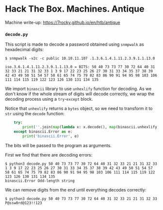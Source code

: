 # Hack The Box. Machines. Antique

Machine write-up: https://7rocky.github.io/en/htb/antique

### `decode.py`

This script is made to decode a password obtained using `snmpwalk` as hexadecimal digits:

```console
$ snmpwalk -v2c -c public 10.10.11.107 .1.3.6.1.4.1.11.2.3.9.1.1.13.0

iso.3.6.1.4.1.11.2.3.9.1.1.13.0 = BITS: 50 40 73 73 77 30 72 64 40 31 32 33 21 21 31 32 33 1 3 9 17 22 23 25 26 27 30 31 33 34 35 37 38 39 42 43 49 50 51 54 57 58 61 65 74 75 79 82 83 86 90 91 94 95 98 103 106 111 114 115 119 122 123 126 130 131 134 135
```

We import `binascii` library to use `unhexlify` function for decoding. As we don't know if the whole stream of digits will decode correctly, we wrap the decoding process using a `try`-`except` block.

Notice that `unhexlify` returns a `bytes` object, so we need to transform it to `str` using the `decode` function:

```python
    try:
        print(''.join(map(lambda x: x.decode(), map(binascii.unhexlify, bits))))
    except binascii.Error as e:
        print('binascii.Error', e)
```

The bits will be passed to the program as arguments.

First we find that there are decoding errors:

```console
$ python3 decode.py 50 40 73 73 77 30 72 64 40 31 32 33 21 21 31 32 33 1 3 9 17 22 23 25 26 27 30 31 33 34 35 37 38 39 42 43 49 50 51 54 57 58 61 65 74 75 79 82 83 86 90 91 94 95 98 103 106 111 114 115 119 122 123 126 130 131 134 135
binascii.Error Odd-length string
```

We can remove digits from the end until everything decodes correctly:

```console
$ python3 decode.py 50 40 73 73 77 30 72 64 40 31 32 33 21 21 31 32 33
P@ssw0rd@123!!123
```
